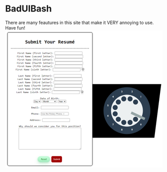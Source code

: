 # BadUIBash
There are many feautures in this site that make it VERY annoying to use.
Have fun!
![alt text](/src/Preview.png)
